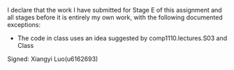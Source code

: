 I declare that the work I have submitted for Stage E of this assignment and all stages before it is entirely my own work, with the
following documented exceptions:


* The code in class <TaskSixHelpers> uses an idea suggested by comp1110.lectures.S03 and Class <PiecePlacementWellFormed>


Signed: Xiangyi Luo(u6162693)
